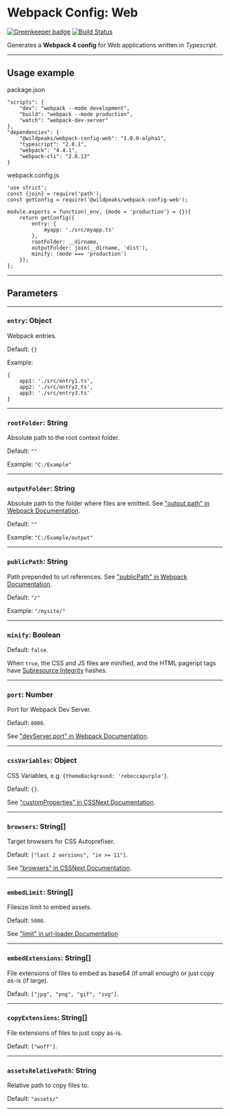 # Webpack Config: Web

[![Greenkeeper badge](https://badges.greenkeeper.io/wildpeaks/package-webpack-config-web.svg)](https://greenkeeper.io/)
[![Build Status](https://travis-ci.org/wildpeaks/package-webpack-config-web.svg?branch=master)](https://travis-ci.org/wildpeaks/package-webpack-config-web)

Generates a **Webpack 4 config** for Web applications written in *Typescript*.


-------------------------------------------------------------------------------

## Usage example

package.json

	"scripts": {
		"dev": "webpack --mode development",
		"build": "webpack --mode production",
		"watch": "webpack-dev-server"
	},
	"dependencies": {
		"@wildpeaks/webpack-config-web": "1.0.0-alpha1",
		"typescript": "2.8.1",
		"webpack": "4.4.1",
		"webpack-cli": "2.0.13"
	}

webpack.config.js

	'use strict';
	const {join} = require('path');
	const getConfig = require('@wildpeaks/webpack-config-web');

	module.exports = function(_env, {mode = 'production'} = {}){
		return getConfig({
			entry: {
				myapp: './src/myapp.ts'
			},
			rootFolder: __dirname,
			outputFolder: join(__dirname, 'dist'),
			minify: (mode === 'production')
		});
	};


-------------------------------------------------------------------------------

## Parameters


---
### `entry`: Object

Webpack entries.

Default: `{}`

Example:

	{
		app1: './src/entry1.ts',
		app2: './src/entry2.ts',
		app3: './src/entry3.ts'
	}


---
### `rootFolder`: String

Absolute path to the root context folder.

Default: `""`

Example: `"C:/Example"`


---
### `outputFolder`: String

Absolute path to the folder where files are emitted.
See ["output.path" in Webpack Documentation](https://webpack.js.org/configuration/output/#output-path).

Default: `""`

Example: `"C:/Example/output"`


---
### `publicPath`: String

Path prepended to url references.
See ["publicPath" in Webpack Documentation](https://webpack.js.org/guides/public-path/).

Default: `"/"`

Example: `"/mysite/"`


---
### `minify`: Boolean

Default: `false`.

When `true`, the CSS and JS files are minified, and the HTML pageript tags have
[Subresource Integrity](https://developer.mozilla.org/en-US/docs/Web/Security/Subresource_Integrity) hashes.


---
### `port`: Number

Port for Webpack Dev Server.

Default: `8000`.

See ["devServer.port" in Webpack Documentation](https://webpack.js.org/configuration/dev-server/#devserver-port).


---
### `cssVariables`: Object

CSS Variables, e.g. `{themeBackground: 'rebeccapurple'}`.

Default: `{}`.

See ["customProperties" in CSSNext Documentation](http://cssnext.io/usage/#features).


---
### `browsers`: String[]

Target browsers for CSS Autoprefixer.

Default: `["last 2 versions", "ie >= 11"]`.

See ["browsers" in CSSNext Documentation](http://cssnext.io/usage/#browsers).


---
### `embedLimit`: String[]

Filesize limit to embed assets.

Default: `5000`.

See ["limit" in url-loader Documentation](https://github.com/webpack-contrib/url-loader#limit)


---
### `embedExtensions`: String[]

File extensions of files to embed as base64 (if small enough) or just copy as-is (if large).

Default: `["jpg", "png", "gif", "svg"]`.


---
### `copyExtensions`: String[]

File extensions of files to just copy as-is.

Default: `["woff"]`.


---
### `assetsRelativePath`: String

Relative path to copy files to.

Default: `"assets/"`


-------------------------------------------------------------------------------

